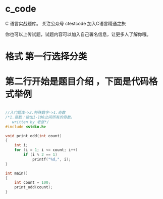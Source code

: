 # c_code
C 语言实战题库。
关注公众号  ctestcode 加入C语言精通之旅

你也可以上传试题，试题内容可以加入自己署名信息，让更多人了解你哦。

# 格式 第一行选择分类
# 第二行开始是题目介绍 ，下面是代码格式举例

```C

//入门题库->2.特殊数字->1.奇数
/*1.奇数：输出1-100之间所有的奇数。
   written by 老张*/
#include <stdio.h>

void print_odd(int count)
{
    int i;
    for (i = 1; i <= count; i++)
        if (i % 2 == 1)
            printf("%d,", i);
}

int main()
{
    int count = 100;
    print_odd(count);
}

```
